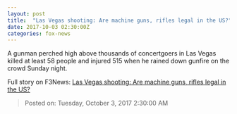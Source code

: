 ```yaml
---
layout: post
title:  "Las Vegas shooting: Are machine guns, rifles legal in the US?"
date: 2017-10-03 02:30:00Z
categories: fox-news
---
```


A gunman perched high above thousands of concertgoers in Las Vegas killed at least 58 people and injured 515 when he rained down gunfire on the crowd Sunday night.


Full story on F3News: [Las Vegas shooting: Are machine guns, rifles legal in the US?](http://www.f3nws.com/n/SHUSAF)

> Posted on: Tuesday, October 3, 2017 2:30:00 AM
